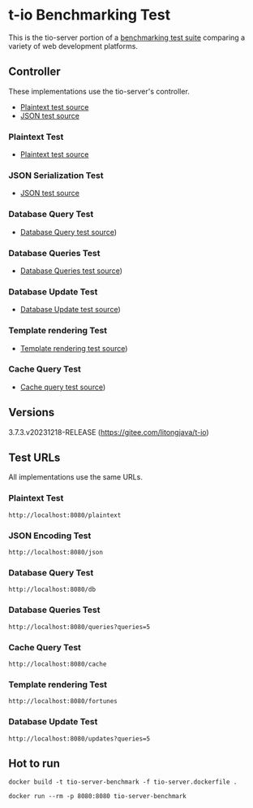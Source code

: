 # t-io Benchmarking Test

This is the tio-server portion of a [benchmarking test suite](../) comparing a variety of web development platforms.

## Controller

These implementations use the tio-server's controller.
* [Plaintext test source]()
* [JSON test source]()

### Plaintext Test

* [Plaintext test source](src/main/java/com/litongjava/tio/http/server/controller/IndexController.java)

### JSON Serialization Test

* [JSON test source](src/main/java/com/litongjava/tio/http/server/controller/IndexController.java)

### Database Query Test

* [Database Query test source](src/main/java/com/litongjava/tio/http/server/controller/DbController.java))

### Database Queries Test

* [Database Queries test source](src/main/java/com/litongjava/tio/http/server/controller/DbController.java))

### Database Update Test

* [Database Update test source](src/main/java/com/litongjava/tio/http/server/controller/DbController.java))

### Template rendering Test

* [Template rendering test source](src/main/java/com/litongjava/tio/http/server/controller/DbController.java))

### Cache Query Test
* [Cache query test source](src/main/java/com/litongjava/tio/http/server/controller/CacheController.java))


## Versions
3.7.3.v20231218-RELEASE (https://gitee.com/litongjava/t-io)

## Test URLs

All implementations use the same URLs.

### Plaintext Test

    http://localhost:8080/plaintext

### JSON Encoding Test

    http://localhost:8080/json

### Database Query Test

    http://localhost:8080/db

### Database Queries Test

    http://localhost:8080/queries?queries=5

### Cache Query Test

    http://localhost:8080/cache

### Template rendering Test

    http://localhost:8080/fortunes
    
### Database Update Test

    http://localhost:8080/updates?queries=5

 ## Hot to run
 ```
 docker build -t tio-server-benchmark -f tio-server.dockerfile .
```

```
docker run --rm -p 8080:8080 tio-server-benchmark
```
